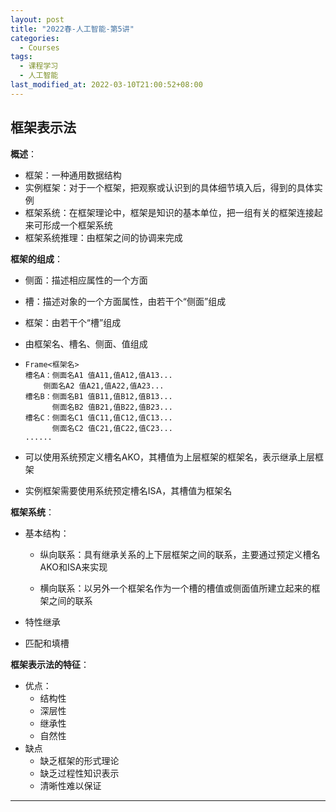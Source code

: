 ```yaml
---
layout: post
title: "2022春-人工智能-第5讲"
categories: 
  - Courses
tags:
  - 课程学习
  - 人工智能
last_modified_at: 2022-03-10T21:00:52+08:00
---
```


## 框架表示法

**概述**：

- 框架：一种通用数据结构
- 实例框架：对于一个框架，把观察或认识到的具体细节填入后，得到的具体实例
- 框架系统：在框架理论中，框架是知识的基本单位，把一组有关的框架连接起来可形成一个框架系统
- 框架系统推理：由框架之间的协调来完成

**框架的组成**：

- 侧面：描述相应属性的一个方面

- 槽：描述对象的一个方面属性，由若干个“侧面”组成

- 框架：由若干个“槽”组成

- 由框架名、槽名、侧面、值组成

- ```
  Frame<框架名> 
  槽名A：侧面名A1 值A11,值A12,值A13...
  	  侧面名A2 值A21,值A22,值A23...
  槽名B：侧面名B1 值B11,值B12,值B13...
        侧面名B2 值B21,值B22,值B23...
  槽名C：侧面名C1 值C11,值C12,值C13...
        侧面名C2 值C21,值C22,值C23...
  ......
  ```

- 可以使用系统预定义槽名AKO，其槽值为上层框架的框架名，表示继承上层框架

- 实例框架需要使用系统预定槽名ISA，其槽值为框架名

**框架系统**：

- 基本结构：

  - 纵向联系：具有继承关系的上下层框架之间的联系，主要通过预定义槽名AKO和ISA来实现

  - 横向联系：以另外一个框架名作为一个槽的槽值或侧面值所建立起来的框架之间的联系

- 特性继承
- 匹配和填槽

**框架表示法的特征**：

- 优点：
  - 结构性
  - 深层性
  - 继承性
  - 自然性
- 缺点
  - 缺乏框架的形式理论
  - 缺乏过程性知识表示
  - 清晰性难以保证

---





